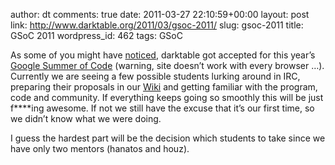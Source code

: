 author: dt
comments: true
date: 2011-03-27 22:10:59+00:00
layout: post
link: http://www.darktable.org/2011/03/gsoc-2011/
slug: gsoc-2011
title: GSoC 2011
wordpress_id: 462
tags: GSoC



As some of you might have [noticed](http://prokoudine.info/blog/2011/03/darktable-in-gsoc2011/), darktable got accepted for this year’s [Google Summer of Code](https://www.google-melange.com/gsoc/accepted_orgs/google/gsoc2011) (warning, site doesn’t work with every browser …). Currently we are seeing a few possible students lurking around in IRC, preparing their proposals in our [Wiki](https://sourceforge.net/apps/trac/darktable/wiki/GSOC) and getting familiar with the program, code and community. If everything keeps going so smoothly this will be just f****ing awesome. If not we still have the excuse that it’s our first time, so we didn’t know what we were doing.

I guess the hardest part will be the decision which students to take since we have only two mentors (hanatos and houz).



